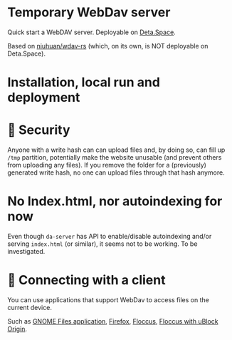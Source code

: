<!-- markdownlint-disable MD025 -->
# Temporary WebDav server

Quick start a WebDAV server. Deployable on [Deta.Space](https://deta.space/docs).

Based on [niuhuan/wdav-rs](https://github.com/niuhuan/wdav-rs) (which, on its own, is NOT deployable on Deta.Space).

# Installation, local run and deployment

# 🔐 Security

Anyone with a write hash can can upload files and, by doing so, can fill up `/tmp` partition,
potentially make the website unusable (and prevent others from uploading any files). If you remove
the folder for a (previously) generated write hash, no one can upload files through that hash
anymore.

# No Index.html, nor autoindexing for now

Even though `da-server` has API to enable/disable autoindexing and/or serving `index.html` (or
similar), it seems not to be working. To be investigated.
<!-- When accessing directory URLs under non-WebDAV (classic) HTTP, and if the directory contains
`index.html`, this returns it. That serves for previewing demos/snippets of static HTML websites.-->

# 🔗 Connecting with a client

You can use applications that support WebDav to access files on the current device.

Such as [GNOME Files application](docs/clients.md#gnome-files-application),
[Firefox](docs/clients.md#Firefox), [Floccus](docs/clients.md#Floccus), [Floccus with uBlock
Origin](docs/clients.md#Floccus-with-uBlock-Origin).
